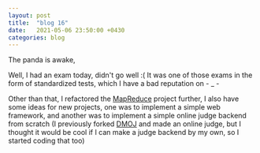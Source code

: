 ```yaml
---
layout: post
title:  "blog 16"
date:   2021-05-06 23:50:00 +0430
categories: blog
---
```


The panda is awake,

Well, I had an exam today, didn't go well :(
It was one of those exams in the form of standardized tests, which I have a bad reputation on - _ -

Other than that, I refactored the [MapReduce](https://github.com/ihaveint/map_reduce) project further, I also have some ideas for new projects,
one was to implement a simple web framework, and another was to implement a simple online judge backend from scratch (I previously forked [DMOJ](https://github.com/DMOJ/judge-server) and made an online judge,
  but I thought it would be cool if I can make a judge backend by my own, so I started coding that too)
